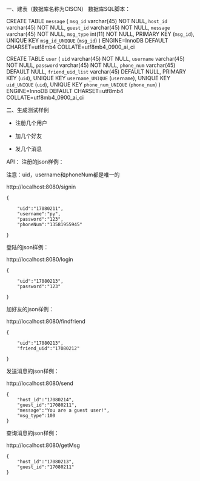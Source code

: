一、建表（数据库名称为CISCN）
数据库SQL脚本：
  
CREATE TABLE `message` (
     `msg_id` varchar(45) NOT NULL,
     `host_id` varchar(45) NOT NULL,
     `guest_id` varchar(45) NOT NULL,
     `message` varchar(45) NOT NULL,
     `msg_type` int(11) NOT NULL,
     PRIMARY KEY (`msg_id`),
     UNIQUE KEY `msg_id_UNIQUE` (`msg_id`)
   ) ENGINE=InnoDB DEFAULT CHARSET=utf8mb4 COLLATE=utf8mb4_0900_ai_ci
   
CREATE TABLE `user` (
     `uid` varchar(45) NOT NULL,
     `username` varchar(45) NOT NULL,
     `password` varchar(45) NOT NULL,
     `phone_num` varchar(45) DEFAULT NULL,
     `friend_uid_list` varchar(45) DEFAULT NULL,
     PRIMARY KEY (`uid`),
     UNIQUE KEY `username_UNIQUE` (`username`),
     UNIQUE KEY `uid_UNIQUE` (`uid`),
     UNIQUE KEY `phone_num_UNIQUE` (`phone_num`)
   ) ENGINE=InnoDB DEFAULT CHARSET=utf8mb4 COLLATE=utf8mb4_0900_ai_ci

二、生成测试样例

- 注册几个用户

- 加几个好友

- 发几个消息

API：
注册的json样例：

注意：uid，username和phoneNum都是唯一的

http://localhost:8080/signin

    {
    
    	"uid":"17080211",    	
    	"username":"py",    	
    	"password":"123",    	
    	"phoneNum":"13581955945"
    	
    }

登陆的json样例：


http://localhost:8080/login

    {
    
    	"uid":"17080213",    	
    	"password":"123"
    	
    }

加好友的json样例：

http://localhost:8080/findfriend

    {
    
	    "uid":"17080213",	    
    	"friend_uid":"17080212"
    	
    }
    
发送消息的json样例：

http://localhost:8080/send

    {
    	"host_id":"17080214",
    	"guest_id":"17080211",
    	"message":"You are a guest user!",
    	"msg_type":100
    }
    
查询消息的json样例：

http://localhost:8080/getMsg

    {
    	"host_id":"17080213",
    	"guest_id":"17080211"
    }
    
